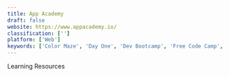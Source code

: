 ```yaml
---
title: App Academy
draft: false 
website: https://www.appacademy.io/
classification: ['']
platform: ['Web']
keywords: ['Color Maze', 'Day One', 'Dev Bootcamp', 'Free Code Camp', 'General Assembly', 'Gris', 'Journey', 'LiteSpeed Web Server', 'Outside World', 'Puzzle Craft', 'Skyward', 'The Odin Project']
---
```

Learning Resources